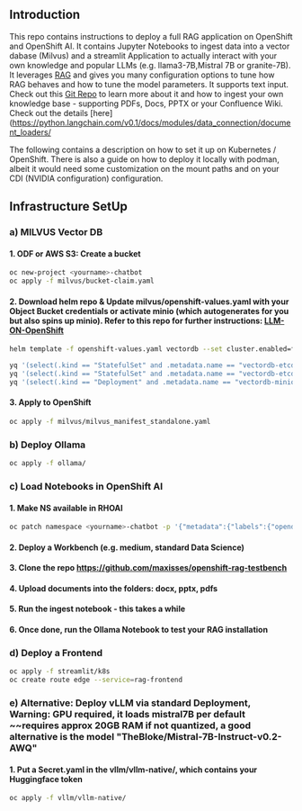## Introduction
This repo contains instructions to deploy a full RAG application on OpenShift and OpenShift AI.
It contains Jupyter Notebooks to ingest data into a vector dabase (Milvus) and a streamlit Application to actually interact with your own knowledge and popular LLMs (e.g. llama3-7B,Mistral 7B or granite-7B).
It leverages [RAG](https://www.redhat.com/de/blog/redefining-development-retrieval-augmented-generation-rag-revolution-software-engineering) and gives you many configuration options to tune how RAG behaves and how to tune the model parameters. It supports text input. Check out this [Git Repo](https://github.com/maxisses/openshift-rag-testbench) to learn more about it and how to ingest your own knowledge base - supporting PDFs, Docs, PPTX or your Confluence Wiki. Check out the details [here](https://python.langchain.com/v0.1/docs/modules/data_connection/document_loaders/

The following contains a description on how to set it up on Kubernetes / OpenShift. There is also a guide on how to deploy it locally with podman, albeit it would need some customization on the mount paths and on your CDI (NVIDIA configuration) configuration.

## Infrastructure SetUp

### a) MILVUS Vector DB

#### 1. ODF or AWS S3: Create a bucket
```sh
oc new-project <yourname>-chatbot
oc apply -f milvus/bucket-claim.yaml
```

#### 2. Download helm repo & Update milvus/openshift-values.yaml with your Object Bucket credentials or activate minio (which autogenerates for you but also spins up minio). Refer to this repo for further instructions: [LLM-ON-OpenShift](https://github.com/rh-aiservices-bu/llm-on-openshift/tree/main/vector-databases/milvus)
```bash
helm template -f openshift-values.yaml vectordb --set cluster.enabled=false --set etcd.replicaCount=1 --set pulsar.enabled=false milvus/milvus > milvus_manifest_standalone.yaml

yq '(select(.kind == "StatefulSet" and .metadata.name == "vectordb-etcd") | .spec.template.spec.securityContext) = {}' -i milvus_manifest_standalone.yaml
yq '(select(.kind == "StatefulSet" and .metadata.name == "vectordb-etcd") | .spec.template.spec.containers[0].securityContext) = {"capabilities": {"drop": ["ALL"]}, "runAsNonRoot": true, "allowPrivilegeEscalation": false}' -i milvus_manifest_standalone.yaml
yq '(select(.kind == "Deployment" and .metadata.name == "vectordb-minio") | .spec.template.spec.securityContext) = {"capabilities": {"drop": ["ALL"]}, "runAsNonRoot": true, "allowPrivilegeEscalation": false}' -i milvus_manifest_standalone.yaml
```

#### 3. Apply to OpenShift
```bash
oc apply -f milvus/milvus_manifest_standalone.yaml
```

### b) Deploy Ollama
```bash
oc apply -f ollama/
```

### c) Load Notebooks in OpenShift AI

#### 1. Make NS available in RHOAI
```bash
oc patch namespace <yourname>-chatbot -p '{"metadata":{"labels":{"opendatahub.io/dashboard":"true"}}}' --type=merge
```

#### 2. Deploy a Workbench (e.g. medium, standard Data Science)

#### 3. Clone the repo https://github.com/maxisses/openshift-rag-testbench 

#### 4. Upload documents into the folders: docx, pptx, pdfs

#### 5. Run the ingest notebook - this takes a while

#### 6. Once done, run the Ollama Notebook to test your RAG installation

### d) Deploy a Frontend
```bash
oc apply -f streamlit/k8s
oc create route edge --service=rag-frontend
```

### e) Alternative: Deploy vLLM via standard Deployment, Warning: GPU required, it loads mistral7B per default ~~requires approx 20GB RAM if not quantized, a good alternative is the model "TheBloke/Mistral-7B-Instruct-v0.2-AWQ"

#### 1. Put a Secret.yaml in the vllm/vllm-native/, which contains your Huggingface token
```bash
oc apply -f vllm/vllm-native/

```